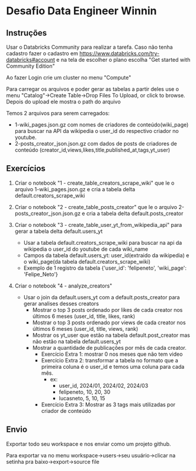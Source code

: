 # Desafio Data Engineer Winnin

## Instruções
Usar o Databricks Community para realizar a tarefa. Caso não tenha cadastro fazer o  cadastro em https://www.databricks.com/try-databricks#account e na tela de escolher o plano escolha "Get started with Community Edition"

Ao fazer Login crie um cluster no menu "Compute"

Para carregar os arquivos e poder gerar as tabelas a partir deles use o menu "Catalog"->Create Table->Drop Files To Upload, or click to browse. Depois do upload ele mostra o path do arquivo

Temos 2 arquivos para serem carregados:

- 1-wiki_pages.json.gz com nomes de criadores de conteúdo(wiki_page) para buscar na API da wikipedia o user_id do respectivo criador no youtube.
- 2-posts_creator_json.json.gz com dados de posts de criadores de conteúdo (creator_id,views,likes,title,published_at,tags,yt_user)


## Exercícios

1. Criar o notebook "1 - create_table_creators_scrape_wiki" que le o arquivo 1-wiki_pages.json.gz e cria a tabela delta default.creators_scrape_wiki

2. Criar o notebook "2 - create_table_posts_creator" que le o arquivo 2-posts_creator_json.json.gz e cria a tabela delta default.posts_creator

3. Criar o notebook "3 - create_table_user_yt_from_wikipedia_api" para gerar a tabela delta default.users_yt
    * Usar a tabela default.creators_scrape_wiki para buscar na api da wikipedia o user_id do youtube de cada wiki_name
    * Campos da tabela default.users_yt:  user_id(extraido da wikipedia) e o wiki_page(da tabela default.creators_scrape_wiki)
    * Exemplo de 1 registro da tabela {'user_id': 'felipeneto', 'wiki_page': 'Felipe_Neto'}    

4. Criar o notebook "4 - analyze_creators"
    * Usar o join da default.users_yt com a default.posts_creator para gerar analises desses creators
        - Mostrar o top 3 posts ordenado por likes de cada creator nos últimos 6 meses (user_id, title, likes, rank)
        - Mostrar o top 3 posts ordenado por views de cada creator nos últimos 6 meses (user_id, title, views, rank)
        - Mostrar os yt_user que estão na tabela default.post_creator mas não estão na tabela default.users_yt
        - Mostrar a quantidade de publicações por mês de cada creator.
            - Exercício Extra 1: mostrar 0 nos meses que não tem video
            - Exercício Extra 2: transformar a tabela no formato que a primeira coluna é o user_id e temos uma coluna para cada mês. 
                - ex: 
                    - user_id, 2024/01, 2024/02, 2024/03
                    - felipeneto, 10, 20, 30
                    - lucasneto, 5, 10, 15
            - Exercício Extra 3: Mostrar as 3 tags mais utilizadas por criador de conteúdo

## Envio
Exportar todo seu workspace e nos enviar como um projeto github.
 
Para exportar va no menu workspace->users->seu usuário->clicar na setinha pra baixo->export->source file
